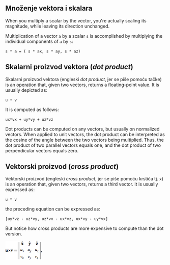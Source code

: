 ## Množenje vektora i skalara

When you multiply a scalar by the vector, you're actually scaling its magnitude, while leaving its direction unchanged.

Multiplication of a vector `a` by a scalar `s` is accomplished by multiplying the individual components of `a` by `s`:
```
s * a = ( s * ax, s * ay, s * az)
```

## Skalarni proizvod vektora (*dot product*)

Skalarni proizvod vektora (engleski *dot product*, jer se piše pomoću tačke) is an operation that, given two vectors, returns a floating-point value. It is usually depicted as:
```
u • v
```
It is computed as follows:
```
ux*vx + uy*vy + uz*vz
```
Dot products can be computed on any vectors, but usually on normalized vectors. When applied to unit vectors, the dot product can be interpreted as the cosine of the angle between the two vectors being multiplied. Thus, the dot product of two parallel vectors equals one, and the dot product of two perpendicular vectors equals zero.

## Vektorski proizvod (*cross product*)

Vektorski proizvod (engleski *cross product*, jer se piše pomoću krstića tj. `x`) is an operation that, given two vectors, returns a third vector. It is usually expressed as:
```
u * v
```
the preceding equation can be expressed as:

```
[uy*vz - uz*vy, uz*vx - ux*vz, ux*vy - uy*vx]
```
But notice how cross products are more expensive to compute than the dot version.

![cross-product](slike/cross-product.gif?row=true)
